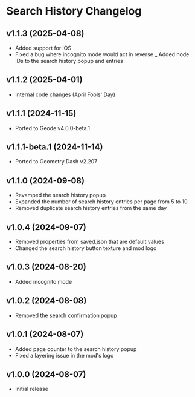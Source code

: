 # Search History Changelog
## v1.1.3 (2025-04-08)
- Added support for iOS
- Fixed a bug where incognito mode would act in reverse
_ Added node IDs to the search history popup and entries

## v1.1.2 (2025-04-01)
- Internal code changes (April Fools' Day)

## v1.1.1 (2024-11-15)
- Ported to Geode v4.0.0-beta.1

## v1.1.1-beta.1 (2024-11-14)
- Ported to Geometry Dash v2.207

## v1.1.0 (2024-09-08)
- Revamped the search history popup
- Expanded the number of search history entries per page from 5 to 10
- Removed duplicate search history entries from the same day

## v1.0.4 (2024-09-07)
- Removed properties from saved.json that are default values
- Changed the search history button texture and mod logo

## v1.0.3 (2024-08-20)
- Added incognito mode

## v1.0.2 (2024-08-08)
- Removed the search confirmation popup

## v1.0.1 (2024-08-07)
- Added page counter to the search history popup
- Fixed a layering issue in the mod's logo

## v1.0.0 (2024-08-07)
- Initial release